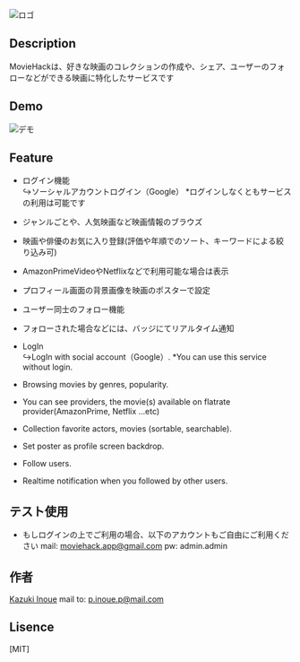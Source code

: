 ![ロゴ](https://firebasestorage.googleapis.com/v0/b/tlutter-e0f5d.appspot.com/o/logo.png?alt=media&token=db88245a-48cb-4b08-9610-bc8c6346455a)

## Description

MovieHackは、好きな映画のコレクションの作成や、シェア、ユーザーのフォローなどができる映画に特化したサービスです

## Demo

![デモ](https://firebasestorage.googleapis.com/v0/b/tlutter-e0f5d.appspot.com/o/ezgif-7-4f90f00cc24b.gif?alt=media&token=77feae1c-7e54-4b9b-a39e-b022145ea819)

## Feature

- ログイン機能  
↪︎ソーシャルアカウントログイン（Google） *ログインしなくともサービスの利用は可能です
- ジャンルごとや、人気映画など映画情報のブラウズ
- 映画や俳優のお気に入り登録(評価や年順でのソート、キーワードによる絞り込み可)
- AmazonPrimeVideoやNetflixなどで利用可能な場合は表示
- プロフィール画面の背景画像を映画のポスターで設定
- ユーザー同士のフォロー機能
- フォローされた場合などには、バッジにてリアルタイム通知

- LogIn  
↪︎LogIn with social account（Google）. *You can use this service without login.
- Browsing movies by genres, popularity.
- You can see providers, the movie(s) available on flatrate provider(AmazonPrime, Netflix ...etc)
- Collection favorite actors, movies (sortable, searchable).
- Set poster as profile screen backdrop.
- Follow users.
- Realtime notification when you followed by other users.

## テスト使用
- もしログインの上でご利用の場合、以下のアカウントもご自由にご利用ください
mail: moviehack.app@gmail.com
pw: admin.admin

## 作者

[Kazuki Inoue](https://github.com/kz422)
mail to: p.inoue.p@mail.com

## Lisence

[MIT]
